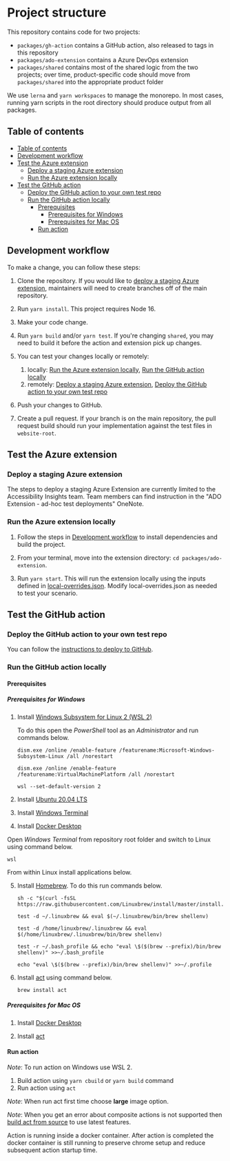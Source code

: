 <!--
Copyright (c) Microsoft Corporation. All rights reserved.
Licensed under the MIT License.
-->

# Project structure

This repository contains code for two projects:

-   `packages/gh-action` contains a GitHub action, also released to tags in this repository
-   `packages/ado-extension` contains a Azure DevOps extension
-   `packages/shared` contains most of the shared logic from the two projects; over time, product-specific code should move from `packages/shared` into the appropriate product folder

We use `lerna` and `yarn workspaces` to manage the monorepo. In most cases, running yarn scripts in the root directory should produce output from all packages.

## Table of contents

<!-- prettier-ignore-start -->

- [Table of contents](#table-of-contents)
- [Development workflow](#development-workflow)
- [Test the Azure extension](#test-the-azure-extension)
  - [Deploy a staging Azure extension](#deploy-a-staging-azure-extension)
  - [Run the Azure extension locally](#run-the-azure-extension-locally)
- [Test the GitHub action](#test-the-github-action)
  - [Deploy the GitHub action to your own test repo](#deploy-the-github-action-to-your-own-test-repo)
  - [Run the GitHub action locally](#run-the-github-action-locally)
    - [Prerequisites](#prerequisites)
      - [Prerequisites for Windows](#prerequisites-for-windows)
      - [Prerequisites for Mac OS](#prerequisites-for-mac-os)
    - [Run action](#run-action)

<!-- prettier-ignore-end -->

## Development workflow

To make a change, you can follow these steps:

1. Clone the repository. If you would like to [deploy a staging Azure extension](#deploy-a-staging-azure-extension), maintainers will need to create branches off of the main repository.

2. Run `yarn install`. This project requires Node 16.

3. Make your code change.

4. Run `yarn build` and/or `yarn test`. If you're changing `shared`, you may need to build it before the action and extension pick up changes.

5. You can test your changes locally or remotely:

    1. locally: [Run the Azure extension locally](#run-the-azure-extension-locally), [Run the GitHub action locally](#run-the-github-action-locally)
    2. remotely: [Deploy a staging Azure extension](#deploy-a-staging-azure-extension), [Deploy the GitHub action to your own test repo](#deploy-the-github-action-to-your-own-test-repo)

6. Push your changes to GitHub.

7. Create a pull request. If your branch is on the main repository, the pull request build should run your implementation against the test files in `website-root`.

## Test the Azure extension

### Deploy a staging Azure extension

The steps to deploy a staging Azure Extension are currently limited to the Accessibility Insights team. Team members can find instruction in the "ADO Extension - ad-hoc test deployments" OneNote.

### Run the Azure extension locally

1. Follow the steps in [Development workflow](#development-workflow) to install dependencies and build the project.

2. From your terminal, move into the extension directory: `cd packages/ado-extension`.

3. Run `yarn start`. This will run the extension locally using the inputs defined in [local-overrides.json](../packages/ado-extension/scripts/local-overrides.json). Modify local-overrides.json as needed to test your scenario.

## Test the GitHub action

### Deploy the GitHub action to your own test repo

You can follow the [instructions to deploy to GitHub](../packages/gh-action/deploy-scripts/deploy-to-github-test.md).

### Run the GitHub action locally

#### Prerequisites

##### Prerequisites for Windows

1. Install [Windows Subsystem for Linux 2 (WSL 2)](https://docs.microsoft.com/en-us/windows/wsl/compare-versions#whats-new-in-wsl-2)

    To do this open the _PowerShell_ tool as an _Administrator_ and run commands below.

    ```
    dism.exe /online /enable-feature /featurename:Microsoft-Windows-Subsystem-Linux /all /norestart

    dism.exe /online /enable-feature /featurename:VirtualMachinePlatform /all /norestart

    wsl --set-default-version 2
    ```

2. Install [Ubuntu 20.04 LTS](https://www.microsoft.com/en-us/p/ubuntu-2004-lts/9n6svws3rx71)
3. Install [Windows Terminal](https://www.microsoft.com/en-us/p/windows-terminal/9n0dx20hk701)

4. Install [Docker Desktop](https://www.docker.com/products/docker-desktop)

Open _Windows Terminal_ from repository root folder and switch to Linux using command below.

```
wsl
```

From within Linux install applications below.

5. Install [Homebrew](https://brew.sh/). To do this run commands below.

    ```
    sh -c "$(curl -fsSL https://raw.githubusercontent.com/Linuxbrew/install/master/install.sh)"
    ```

    ```
    test -d ~/.linuxbrew && eval $(~/.linuxbrew/bin/brew shellenv)

    test -d /home/linuxbrew/.linuxbrew && eval $(/home/linuxbrew/.linuxbrew/bin/brew shellenv)

    test -r ~/.bash_profile && echo "eval \$($(brew --prefix)/bin/brew shellenv)" >>~/.bash_profile

    echo "eval \$($(brew --prefix)/bin/brew shellenv)" >>~/.profile
    ```

6. Install [act](https://github.com/nektos/act) using command below.
    ```
    brew install act
    ```

##### Prerequisites for Mac OS

1. Install [Docker Desktop](https://www.docker.com/products/docker-desktop)

2. Install [act](https://github.com/nektos/act)

#### Run action

_Note_: To run action on Windows use WSL 2.

1. Build action using `yarn cbuild` or `yarn build` command
2. Run action using `act`

_Note_: When run act first time choose **large** image option.

_Note_: When you get an error about composite actions is not supported then [build act from source](https://github.com/nektos/act#building-from-source) to use latest features.

Action is running inside a docker container. After action is completed the docker container is still running to preserve chrome setup and reduce subsequent action startup time.
